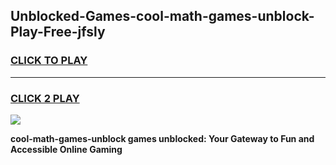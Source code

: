 
## Unblocked-Games-cool-math-games-unblock-Play-Free-jfsly
<h3>
<a href="https://premium76.site?title=cool-math-games-unblock&ref=19M">CLICK TO PLAY</a></h3>
<hr>

<h3>
<a href="https://premium76.site?title=cool-math-games-unblock&ref=19M">CLICK 2 PLAY</a>
  
</h3>

<a href="https://premium76.site?title=cool-math-games-unblock&ref=19M"><img src="https://clearcache.store/games.png"></a>


**cool-math-games-unblock games unblocked: Your Gateway to Fun and Accessible Online Gaming**
